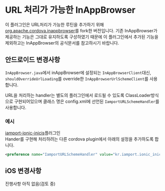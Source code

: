 # URL 처리가 가능한 InAppBrowser  
이 플러그인은 URL처리가 가능한 루틴을 추가하기 위해 [org.apache.cordova.inappbrowser](https://github.com/apache/cordova-plugin-inappbrowser)를 fork한 버전입니다. 기존 InAppBrowser가 제공하는 기능은 그대로 유지하도록 구성하였기 때문에 이 플러그인에서 추가된 기능을 제외하고는 InAppBrowser의 공식문서를 참고하시기 바랍니다.  

## 안드로이드 변경사항
`InAppBrowser.java`에서 inAppBrowser에 설정되는 `InAppBrowserClient`대신, `shouldOverrideUrlLoading`를 override한 `InAppBrowserUrlSchemeClient`를 사용합니다.  

URL을 처리하는 handler는 별도의 플러그인에서 로드될 수 있도록 ClassLoader방식으로 구현되어있으며 클래스 명은 config.xml에 선언된 `IamportURLSchemeHandler`를 사용합니다.  

### 예시
[iamport-ionic-inicis](https://github.com/iamport/iamport-ionic-inicis)플러그인  
Hander를 구현해 처리하려는 다른 cordova plugin에서 아래의 설정을 추가하도록 합니다.  

```xml  
<preference name="IamportURLSchemeHandler" value="kr.iamport.ionic_inicis.InicisUrlSchemeHandler"/>
```

## iOS 변경사항  
진행사항 아직 없음(검토 중)  